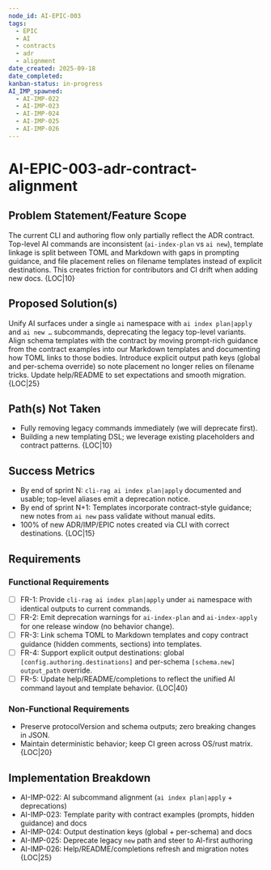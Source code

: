 ```yaml
---
node_id: AI-EPIC-003
tags:
  - EPIC
  - AI
  - contracts
  - adr
  - alignment
date_created: 2025-09-18
date_completed:
kanban-status: in-progress
AI_IMP_spawned:
  - AI-IMP-022
  - AI-IMP-023
  - AI-IMP-024
  - AI-IMP-025
  - AI-IMP-026
---
```


# AI-EPIC-003-adr-contract-alignment

## Problem Statement/Feature Scope 
The current CLI and authoring flow only partially reflect the ADR contract. Top-level AI commands are inconsistent (`ai-index-plan` vs `ai new`), template linkage is split between TOML and Markdown with gaps in prompting guidance, and file placement relies on filename templates instead of explicit destinations. This creates friction for contributors and CI drift when adding new docs. {LOC|10}

## Proposed Solution(s) 
Unify AI surfaces under a single `ai` namespace with `ai index plan|apply` and `ai new …` subcommands, deprecating the legacy top-level variants. Align schema templates with the contract by moving prompt-rich guidance from the contract examples into our Markdown templates and documenting how TOML links to those bodies. Introduce explicit output path keys (global and per-schema override) so note placement no longer relies on filename tricks. Update help/README to set expectations and smooth migration. {LOC|25}

## Path(s) Not Taken 
- Fully removing legacy commands immediately (we will deprecate first).
- Building a new templating DSL; we leverage existing placeholders and contract patterns. {LOC|10}

## Success Metrics 
- By end of sprint N: `cli-rag ai index plan|apply` documented and usable; top-level aliases emit a deprecation notice. 
- By end of sprint N+1: Templates incorporate contract-style guidance; new notes from `ai new` pass validate without manual edits. 
- 100% of new ADR/IMP/EPIC notes created via CLI with correct destinations. {LOC|15}

## Requirements

### Functional Requirements
- [ ] FR-1: Provide `cli-rag ai index plan|apply` under `ai` namespace with identical outputs to current commands.
- [ ] FR-2: Emit deprecation warnings for `ai-index-plan` and `ai-index-apply` for one release window (no behavior change).
- [ ] FR-3: Link schema TOML to Markdown templates and copy contract guidance (hidden comments, sections) into templates.
- [ ] FR-4: Support explicit output destinations: global `[config.authoring.destinations]` and per-schema `[schema.new] output_path` override.
- [ ] FR-5: Update help/README/completions to reflect the unified AI command layout and template behavior. {LOC|40}

### Non-Functional Requirements 
- Preserve protocolVersion and schema outputs; zero breaking changes in JSON.
- Maintain deterministic behavior; keep CI green across OS/rust matrix. {LOC|20}

## Implementation Breakdown 
- AI-IMP-022: AI subcommand alignment (`ai index plan|apply` + deprecations)
- AI-IMP-023: Template parity with contract examples (prompts, hidden guidance) and docs
- AI-IMP-024: Output destination keys (global + per-schema) and docs
- AI-IMP-025: Deprecate legacy `new` path and steer to AI-first authoring
- AI-IMP-026: Help/README/completions refresh and migration notes {LOC|25}

